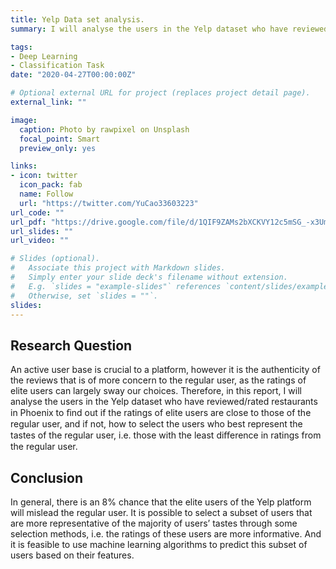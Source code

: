 ```yaml
---
title: Yelp Data set analysis. 
summary: I will analyse the users in the Yelp dataset who have reviewed/rated restaurants in Phoenix to ﬁnd out if the ratings of elite users are close to those of the regular user, and if not, how to select the users who best represent the tastes of the regular user.

tags:
- Deep Learning
- Classification Task
date: "2020-04-27T00:00:00Z"

# Optional external URL for project (replaces project detail page).
external_link: ""

image:
  caption: Photo by rawpixel on Unsplash
  focal_point: Smart
  preview_only: yes

links:
- icon: twitter
  icon_pack: fab
  name: Follow
  url: "https://twitter.com/YuCao33603223"
url_code: ""
url_pdf: "https://drive.google.com/file/d/1QIF9ZAMs2bXCKVY12c5mSG_-x3Um2cjq/view?usp=sharing"
url_slides: ""
url_video: ""

# Slides (optional).
#   Associate this project with Markdown slides.
#   Simply enter your slide deck's filename without extension.
#   E.g. `slides = "example-slides"` references `content/slides/example-slides.md`.
#   Otherwise, set `slides = ""`.
slides: 
---
```

## Research Question
An active user base is crucial to a platform, however it is the authenticity of the reviews that is of more concern to the regular user, as the ratings of elite users can largely sway our choices. Therefore, in this report, I will analyse the users in the Yelp dataset who have reviewed/rated restaurants in Phoenix to ﬁnd out if the ratings of elite users are close to those of the regular user, and if not, how to select the users who best represent the tastes of the regular user, i.e. those with the least diﬀerence in ratings from the regular user.

## Conclusion
In general, there is an 8% chance that the elite users of the Yelp platform will mislead the regular user. It is possible to select a subset of users that are more representative of the majority of users’ tastes through some selection methods, i.e. the ratings of these users are more informative. And it is feasible to use machine learning algorithms to predict this subset of users based on their features.

